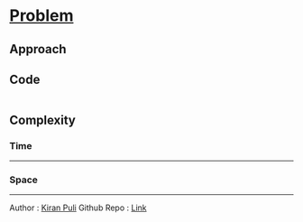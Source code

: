 # [Problem](Link)

## Approach

## Code
```

```
## Complexity
### Time
****
### Space
****

Author : [Kiran Puli](https://kiranpuli.github.io/Portfolio/)
Github Repo : [Link](https://github.com/kiranpuli/Leetcode-Solutions)